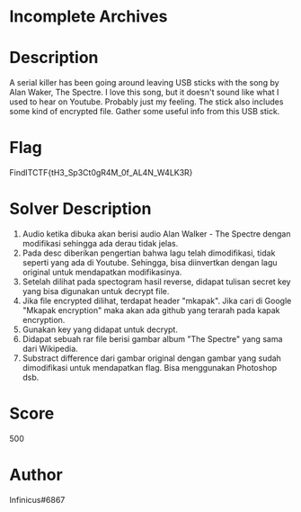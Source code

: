 # Incomplete Archives

# Description
A serial killer has been going around leaving USB sticks with the song by Alan Waker, The Spectre. I love this song, but it doesn't sound like what I used to hear on Youtube. Probably just my feeling. The stick also includes some kind of encrypted file. Gather some useful info from this USB stick.

# Flag
FindITCTF{tH3_Sp3Ct0gR4M_0f_AL4N_W4LK3R}

# Solver Description
1. Audio ketika dibuka akan berisi audio Alan Walker - The Spectre dengan modifikasi sehingga ada derau tidak jelas.
2. Pada desc diberikan pengertian bahwa lagu telah dimodifikasi, tidak seperti yang ada di Youtube. Sehingga, bisa diinvertkan dengan lagu original untuk mendapatkan modifikasinya.
3. Setelah dilihat pada spectogram hasil reverse, didapat tulisan secret key yang bisa digunakan untuk decrypt file.
4. Jika file encrypted dilihat, terdapat header "mkapak". Jika cari di Google "Mkapak encryption" maka akan ada github yang terarah pada kapak encryption.
5. Gunakan key yang didapat untuk decrypt.
6. Didapat sebuah rar file berisi gambar album "The Spectre" yang sama dari Wikipedia.
7. Substract difference dari gambar original dengan gambar yang sudah dimodifikasi untuk mendapatkan flag. Bisa menggunakan Photoshop dsb.

# Score
500

# Author
Infinicus#6867
